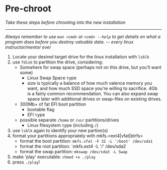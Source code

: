 # Pre-chroot
_Take these steps before chrooting into the new installation_  

---  

_Always remember to use `man <cmd>` or `<cmd> --help` to get details on what a program does before you destroy valuable data. -- every linux instructor/mentor ever_  

1. Locate your desired target drive for the linux installation with `lsblk`  
2. use `fdisk` to partition the drive, considering:
    - Somwhere for swap space (perhaps not on this drive, but you'll want some)  
      - Linux Swap Space `t`ype  
      - size is typically a balance of how much valence memory you want, and how much SSD space you're willing to sacrifice. 4Gb is a fairly common recommendation. You can also expand swap space later with additional drives or swap-files on existing drives.  
    - 300Mb+ of fat EFI boot partition  
      - bootable flag  
      - EFI `t`ype  
    - possible separate `/home` or `/usr` partitions/drives  
      - Linux filesystem `t`ype (including `/`)  
3. use `lsblk` again to identify your new partion(s)  
4. format your partitions appropriately with mkfs.<ext4|vfat|btrfs>  
    - format the boot partition: `mkfs.vfat -F 32 -L '/boot' /dev/sda1`  
    - format the root partition: `mkfs.ext4 -L '/' /dev/sda2  
    - format the swap partition: `mkswap /dev/sda3 -L Swap`  
5. make 'play' executable: `chmod +x ./play`  
6. press `./play`!  
